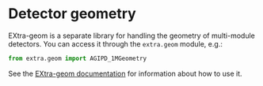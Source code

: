 # Detector geometry

EXtra-geom is a separate library for handling the geometry of multi-module detectors.
You can access it through the `extra.geom` module, e.g.:
```python
from extra.geom import AGIPD_1MGeometry
```

See the [EXtra-geom documentation](https://extra-geom.readthedocs.io) for
information about how to use it.

